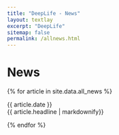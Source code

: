 ```yaml
---
title: "DeepLife - News"
layout: textlay
excerpt: "DeepLife"
sitemap: false
permalink: /allnews.html
---
```


# News

{% for article in site.data.all_news %}
<p>{{ article.date }} <br> {{ article.headline | markdownify}}</p>
{% endfor %}

